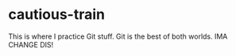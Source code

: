 # cautious-train
This is where I practice Git stuff.
Git is the best of both worlds. IMA CHANGE DIS!
